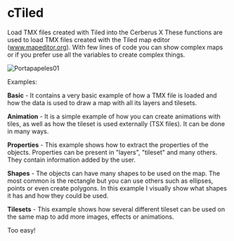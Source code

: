 # cTiled
Load TMX files created with Tiled into the Cerberus X
These functions are used to load TMX files created with the Tiled map editor (www.mapeditor.org). With few
lines of code you can show complex maps or if you prefer use all the variables to create complex things.

![Portapapeles01](https://user-images.githubusercontent.com/99989085/154771453-ac5e0e1f-5044-49d1-ade4-7a1b0a4ed19d.png)

Examples:

<b>Basic</b> - It contains a very basic example of how a TMX file is loaded and how the data is used to
draw a map with all its layers and tilesets.

<b>Animation</b> - It is a simple example of how you can create animations with tiles, as well as how the
tileset is used externally (TSX files). It can be done in many ways.

<b>Properties</b> - This example shows how to extract the properties of the objects. Properties can be
present in "layers", "tileset" and many others. They contain information added by the user.

<b>Shapes</b> - The objects can have many shapes to be used on the map. The most common is the
rectangle but you can use others such as ellipses, points or even create polygons. In this example I
visually show what shapes it has and how they could be used.

<b>Tilesets</b> - This example shows how several different tileset can be used on the same map to add
more images, effects or animations.

Too easy!
